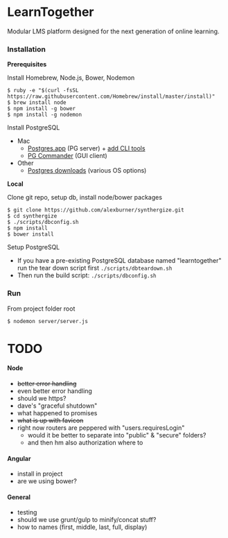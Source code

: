 LearnTogether
===========

Modular LMS platform designed for the next generation of online learning.
  
### Installation

**Prerequisites**

Install Homebrew, Node.js, Bower, Nodemon
```
$ ruby -e "$(curl -fsSL https://raw.githubusercontent.com/Homebrew/install/master/install)"
$ brew install node
$ npm install -g bower
$ npm install -g nodemon
```

Install PostgreSQL 
- Mac  
  - [Postgres.app](http://postgresapp.com/) (PG server) + [add CLI tools](http://postgresapp.com/documentation/cli-tools.html)
  - [PG Commander](https://eggerapps.at/pgcommander/) (GUI client)  
- Other
  - [Postgres downloads](http://www.postgresql.org/download/) (various OS options)  

**Local**

Clone git repo, setup db, install node/bower packages
```
$ git clone https://github.com/alexburner/synthergize.git
$ cd synthergize
$ ./scripts/dbconfig.sh
$ npm install
$ bower install
```

Setup PostgreSQL
- If you have a pre-existing PostgreSQL database named "learntogether" run the tear down script first `./scripts/dbteardown.sh`
- Then run the build script: `./scripts/dbconfig.sh`



### Run

From project folder root
```
$ nodemon server/server.js
```


TODO
===========  

#### Node  
- ~~better error handling~~
- even better error handling
- should we https?
- dave's "graceful shutdown"
- what happened to promises
- ~~what is up with favicon~~
- right now routers are peppered with "users.requiresLogin"
	- would it be better to separate into "public" & "secure" folders?
	- and then hm also authorization where to

#### Angular  
- install in project
- are we using bower?

#### General
- testing
- should we use grunt/gulp to minify/concat stuff?
- how to names (first, middle, last, full, display)